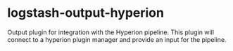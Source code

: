 # logstash-output-hyperion

Output plugin for integration with the Hyperion pipeline. This plugin will connect to a hyperion plugin manager and provide an input for the pipeline.
